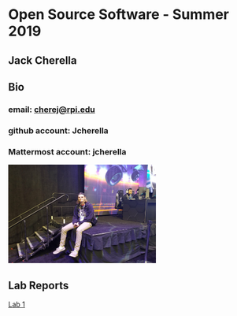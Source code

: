 # Open Source Software - Summer 2019
## Jack Cherella

## Bio
### email: cherej@rpi.edu 
### github account: Jcherella
### Mattermost account: jcherella

<img src="images/IMG_2325.JPG" width="300" height="200">


## Lab Reports
[Lab 1](labs/lab-01/report.md)

